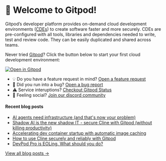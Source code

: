# 👋 Welcome to Gitpod!

Gitpod’s developer platform provides on-demand cloud development environments ([CDEs](https://www.gitpod.io/cde)) to create software faster and more securely. CDEs are pre-configured with all tools, libraries and dependencies needed to write, test and review code. They can be easily duplicated and shared across teams.

Never tried [Gitpod](https://www.gitpod.io/)? Click the button below to start your first cloud development environment:

[![Open in Gitpod](https://gitpod.io/button/open-in-gitpod.svg)](https://gitpod.new)

* 💡 Do you have a feature request in mind? [Open a feature request](https://github.com/gitpod-io/gitpod/issues/new?assignees=&labels=&template=feature_request.md&title=)
* 🐛 Did you run into a bug? [Open a bug report](https://github.com/gitpod-io/gitpod/issues/new?assignees=&labels=bug&template=bug_report.yml)
* ⚠️ Service interuptions? [Checkout Gitpod Status](https://gitpodstatus.com/)
* 🦩 Feeling social? [Join our discord community](https://www.gitpod.io/chat)

#### Recent blog posts

<!--START_SECTION:feed-->
* [AI agents need infrastructure (and that's now your problem)](https://www.gitpod.io/blog/ai-agents-need-infrastructure)
* [Shadow AI is the new shadow IT - secure Cline with Gitpod (without killing productivity)](https://www.gitpod.io/blog/shadow-ai-is-the-new-shadow-it)
* [Accelerating dev container startup with automatic image caching](https://www.gitpod.io/blog/automating-dev-container-image-caching)
* [How to use Cline securely and reliably with Gitpod](https://www.gitpod.io/blog/how-to-use-cline-securely-and-reliably-with-gitpod)
* [DevPod Pro is EOLing. What should you do?](https://www.gitpod.io/blog/devpod-pro-is-eoling-what-should-you-do)
<!--END_SECTION:feed-->

[View all blog posts &rarr;](https://www.gitpod.io/blog)

